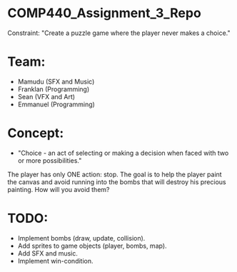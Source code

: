 # COMP440_Assignment_3_Repo
Constraint: "Create a puzzle game where the player never makes a choice."

# Team: 
- Mamudu (SFX and Music)
- Franklan (Programming)
- Sean (VFX and Art)
- Emmanuel (Programming)

# Concept: 
* "Choice - an act of selecting or making a decision when faced with two or more possibilities."

The player has only ONE action: stop. The goal is to help the player paint the canvas and avoid running into the bombs that will destroy his precious painting. How will you avoid them?

# TODO: 
- Implement bombs (draw, update, collision).
- Add sprites to game objects (player, bombs, map).
- Add SFX and music.
- Implement win-condition.
